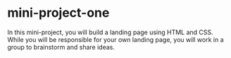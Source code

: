 # mini-project-one
In this mini-project, you will build a landing page using HTML and CSS. While you will be responsible for your own landing page, you will work in a group to brainstorm and share ideas.
